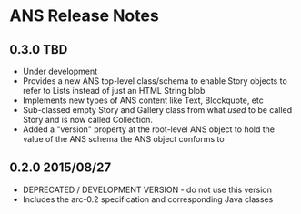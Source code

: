 # ANS Release Notes

## 0.3.0 TBD

* Under development
* Provides a new ANS top-level class/schema to enable Story objects to refer to Lists<ANS> instead of just an HTML String blob
* Implements new types of ANS content like Text, Blockquote, etc
* Sub-classed empty Story and Gallery class from what *used* to be called Story and is now called Collection.
* Added a "version" property at the root-level ANS object to hold the value of the ANS schema the ANS object conforms to

## 0.2.0 2015/08/27

* DEPRECATED / DEVELOPMENT VERSION - do not use this version
* Includes the arc-0.2 specification and corresponding Java classes
